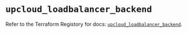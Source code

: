 # `upcloud_loadbalancer_backend`

Refer to the Terraform Registory for docs: [`upcloud_loadbalancer_backend`](https://www.terraform.io/docs/providers/upcloud/r/loadbalancer_backend).
